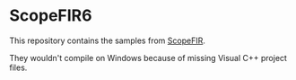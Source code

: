 # ScopeFIR6

This repository contains the samples from [ScopeFIR](https://iowegian.com/scopefir/).

They wouldn't compile on Windows because of missing Visual C++ project files.
